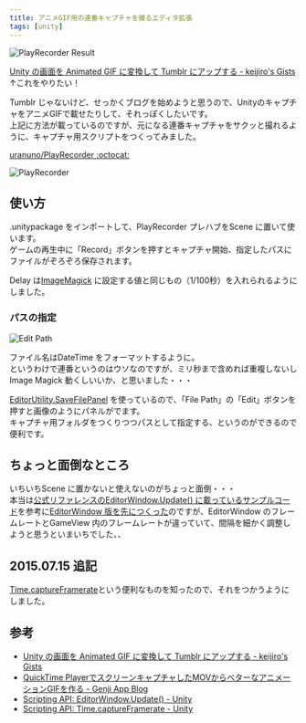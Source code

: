 ```yaml
---
title: アニメGIF用の連番キャプチャを撮るエディタ拡張
tags: [unity]
---
```


![PlayRecorder Result](https://uranuno.github.io/PlayRecorder/out.gif "Cubeくん")

[Unity の画面を Animated GIF に変換して Tumblr にアップする - keijiro's Gists][UnityAnimeGif]  
↑これをやりたい！

Tumblr じゃないけど、せっかくブログを始めようと思うので、UnityのキャプチャをアニメGIFで載せたりして、それっぽくしたいです。  
上記に方法が載っているのですが、元になる連番キャプチャをサクッと撮れるように、キャプチャ用スクリプトをつくってみました。

[uranuno/PlayRecorder :octocat:](https://github.com/uranuno/PlayRecorder)

![PlayRecorder](https://uranuno.github.io/PlayRecorder/playrecorder.png)

<!-- more -->

使い方
-----

.unitypackage をインポートして、PlayRecorder プレハブをScene に置いて使います。  
ゲームの再生中に「Record」ボタンを押すとキャプチャ開始、指定したパスにファイルがぞろぞろ保存されます。

Delay は[ImageMagick](http://www.imagemagick.org/) に設定する値と同じもの（1/100秒）を入れられるようにしました。  

### パスの指定
![Edit Path](https://uranuno.github.io/PlayRecorder/save_capture.png)

ファイル名はDateTime をフォーマットするように。  
というわけで連番というのはウソなのですが、ミリ秒まで含めれば重複しないしImage Magick 動くしいいか、と思いました・・・

[EditorUtility.SaveFilePanel](http://docs.unity3d.com/ScriptReference/EditorUtility.SaveFilePanel.html) を使っているので、「File Path」の「Edit」ボタンを押すと画像のようにパネルがでます。  
キャプチャ用フォルダをつくりつつパスとして指定する、というのができるので便利です。  


ちょっと面倒なところ
--------------------
いちいちScene に置かないと使えないのがちょっと面倒・・・  
本当は[公式リファレンスのEditorWindow.Update() に載っているサンプルコード][UnityAPIEditorWindowUpdate]を参考に[EditorWindow 版を先につくった](https://gist.github.com/uranuno/f558aade1b3ab1f4e3b8)のですが、EditorWindow のフレームレートとGameView 内のフレームレートが違っていて、間隔を細かく調整しようと思うといまいちでした、、

2015.07.15 追記
---------------
[Time.captureFramerate][UnityAPIcaptureFramerate]という便利なものを知ったので、それをつかうようにしました。

参考
-----
- [Unity の画面を Animated GIF に変換して Tumblr にアップする - keijiro's Gists][UnityAnimeGif]
- [QuickTime PlayerでスクリーンキャプチャしたMOVからベターなアニメーションGIFを作る - Genji App Blog][QTAnimeGif]
- [Scripting API: EditorWindow.Update() - Unity][UnityAPIEditorWindowUpdate]
- [Scripting API: Time.captureFramerate - Unity][UnityAPIcaptureFramerate]

[UnityAnimeGif]: https://gist.github.com/keijiro/3330732
[QTAnimeGif]: http://genjiapp.com/blog/2014/06/04/generating-better-animated-gif-from-mov-recorded-by-quicktime-player.html
[UnityAPIEditorWindowUpdate]: http://docs.unity3d.com/ScriptReference/EditorWindow.Update.html
[UnityAPIcaptureFramerate]: http://docs.unity3d.com/ScriptReference/Time-captureFramerate.html